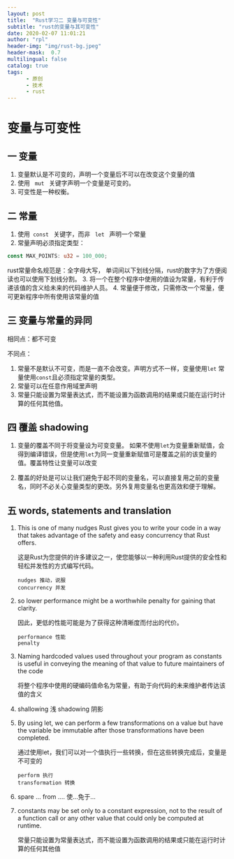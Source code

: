 ```yaml
---
layout: post
title:  "Rust学习二 变量与可变性"
subtitle: "rust的变量与其可变性"
date: 2020-02-07 11:01:21
author: "rpl"
header-img: "img/rust-bg.jpeg"
header-mask:  0.7
multilingual: false
catalog: true
tags:
      - 原创
      - 技术
      - rust
---
```


#  变量与可变性



## 一 变量
1. 变量默认是不可变的，声明一个变量后不可以在改变这个变量的值
2. 使用 <code> mut </code> 关键字声明一个变量是可变的。
3. 可变性是一种权衡。



## 二 常量
1. 使用<code> const </code> 关键字，而非 <code> let </code> 声明一个常量
2. 常量声明必须指定类型：
```rust
const MAX_POINTS: u32 = 100_000;
```
rust常量命名规范是：全字母大写， 单词间以下划线分隔，rust的数字为了方便阅读也可以使用下划线分割。
3. 将一个在整个程序中使用的值设为常量，有利于传递该值的含义给未来的代码维护人员。
4. 常量便于修改，只需修改一个常量，便可更新程序中所有使用该常量的值



## 三 变量与常量的异同
相同点：都不可变

不同点： 
1. 常量不是默认不可变，而是一直不会改变。声明方式不一样，变量使用`let` 常量使用`const`且必须指定常量的类型。
2. 常量可以在任意作用域里声明
3. 常量只能设置为常量表达式，而不能设置为函数调用的结果或只能在运行时计算的任何其他值。



## 四 覆盖 shadowing
1. 变量的覆盖不同于将变量设为可变变量。 如果不使用`let`为变量重新赋值，会得到编译错误，但是使用`let`为同一变量重新赋值可是覆盖之前的该变量的值。覆盖特性让变量可以改变

2. 覆盖的好处是可以让我们避免于起不同的变量名，可以直接复用之前的变量名，同时不必关心变量类型的更改。另外复用变量名也更高效和便于理解。

   

## 五 words,  statements and translation
1. This is one of many nudges Rust gives you to write your code in a way that takes advantage of the safety and easy concurrency that Rust offers.	
	
	这是Rust为您提供的许多建议之一，使您能够以一种利用Rust提供的安全性和轻松并发性的方式编写代码。
	
	```
	nudges 推动，说服
	concurrency 并发
	```
	
2. so lower performance might be a worthwhile penalty for gaining that clarity.

   因此，更低的性能可能是为了获得这种清晰度而付出的代价。

   ```
   performance 性能
   penalty
   ```

3. Naming hardcoded values used throughout your program as constants is useful in conveying the meaning of that value to future maintainers of the code

	将整个程序中使用的硬编码值命名为常量，有助于向代码的未来维护者传达该值的含义

   

4. shallowing 浅  shadowing 阴影

   

5. By using let, we can perform a few transformations on a value but have the variable be immutable after those transformations have been completed.

	通过使用let，我们可以对一个值执行一些转换，但在这些转换完成后，变量是不可变的
	```text
	perform 执行
	transformation 转换
	```

   

6. spare ... from ....   使...免于...

   

7. constants may be set only to a constant expression, not to the result of a function call or any other value that could only be computed at runtime.

	常量只能设置为常量表达式，而不能设置为函数调用的结果或只能在运行时计算的任何其他值
